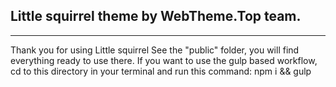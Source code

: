 ## Little squirrel theme by WebTheme.Top team.
---
Thank you for using Little squirrel See the "public" folder, you will find everything ready to use there. If you want to use the gulp based workflow, cd to this directory in your terminal and run this command: npm i && gulp